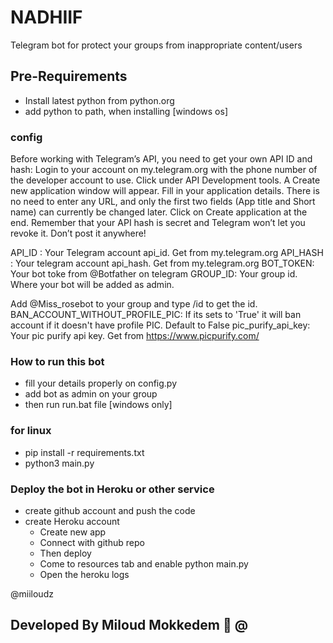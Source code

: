 # NADHIIF
Telegram bot for protect your groups from inappropriate content/users

## Pre-Requirements
 
- Install latest python from  python.org 
- add python to path, when installing [windows os]


### config 

Before working with Telegram’s API, you need to get your own API ID and hash:
Login to your account on my.telegram.org with the phone number of the developer account to use.
Click under API Development tools. A Create new application window will appear. Fill in your application details. There is no need to enter any URL, and only the first two fields (App title and Short name) can currently be changed later.
Click on Create application at the end. Remember that your API hash is secret and Telegram won’t let you revoke it. Don’t post it anywhere!


API_ID : Your Telegram account api_id. Get from my.telegram.org 
API_HASH : Your telegram account api_hash. Get from my.telegram.org 
BOT_TOKEN: Your bot toke from @Botfather on telegram
GROUP_ID: Your group id. Where your bot will be added as admin.
 
Add @Miss_rosebot to your group and type /id to get the id. 
BAN_ACCOUNT_WITHOUT_PROFILE_PIC: If its sets to 'True' it will ban account if it doesn't have profile PIC. Default to False
pic_purify_api_key: Your pic purify api key. Get from https://www.picpurify.com/



### How to run this bot 

- fill your details properly on config.py 
- add bot as admin on your group
- then run run.bat file [windows only]




### for linux 


- pip install -r requirements.txt
- python3 main.py 

### Deploy the bot in Heroku or other service 

- create github account and push the code 
- create Heroku account 
  - Create new app
  - Connect with github repo 
  - Then deploy
  - Come to resources tab and enable python main.py
  - Open the heroku logs

@miiloudz
  ## Developed By Miloud Mokkedem :orange_heart: @
